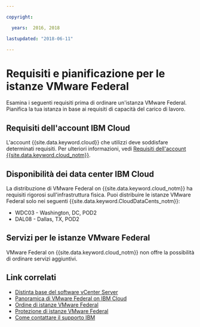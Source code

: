 ```yaml
---

copyright:

  years:  2016, 2018

lastupdated: "2018-06-11"

---
```


# Requisiti e pianificazione per le istanze VMware Federal

Esamina i seguenti requisiti prima di ordinare un'istanza VMware Federal. Pianifica la tua istanza in base ai requisiti di capacità del carico di lavoro.

## Requisiti dell'account IBM Cloud

L'account {{site.data.keyword.cloud}} che utilizzi deve soddisfare determinati requisiti. Per ulteriori informazioni, vedi [Requisiti dell'account {{site.data.keyword.cloud_notm}}](../vmonic/slaccountrequirement.html).

## Disponibilità dei data center IBM Cloud

La distribuzione di VMware Federal on {{site.data.keyword.cloud_notm}} ha requisiti rigorosi sull'infrastruttura fisica. Puoi distribuire le istanze VMware Federal solo nei seguenti {{site.data.keyword.CloudDataCents_notm}}:
- WDC03 - Washington, DC, POD2
- DAL08 - Dallas, TX, POD2

## Servizi per le istanze VMware Federal

VMware Federal on {{site.data.keyword.cloud_notm}} non offre la possibilità di ordinare servizi aggiuntivi.

## Link correlati

* [Distinta base del software vCenter Server](vc_bom.html)
* [Panoramica di VMware Federal on IBM Cloud](vc_fed_overview.html)
* [Ordine di istanze VMware Federal](vc_fed_orderinginstance.html)
* [Protezione di istanze VMware Federal](vc_fed_securinginstance.html)
* [Come contattare il supporto IBM](../vmonic/trbl_support.html)
